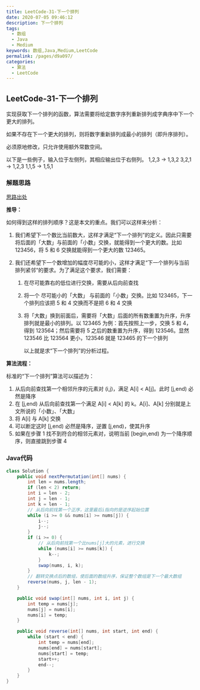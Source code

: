 ```yaml
---
title: LeetCode-31-下一个排列
date: 2020-07-05 09:46:12
description: 下一个排列
tags: 
  - 数组
  - Java
  - Medium
keywords: 数组,Java,Medium,LeetCode
permalink: /pages/d9a097/
categories: 
  - 算法
  - LeetCode
---
```


## LeetCode-31-下一个排列

实现获取下一个排列的函数，算法需要将给定数字序列重新排列成字典序中下一个更大的排列。

如果不存在下一个更大的排列，则将数字重新排列成最小的排列（即升序排列）。

必须原地修改，只允许使用额外常数空间。

以下是一些例子，输入位于左侧列，其相应输出位于右侧列。
1,2,3 → 1,3,2
3,2,1 → 1,2,3
1,1,5 → 1,5,1

<!--more-->

### 解题思路

[思路出处](https://leetcode-cn.com/problems/next-permutation/solution/xia-yi-ge-pai-lie-suan-fa-xiang-jie-si-lu-tui-dao-/)

**推导：**

如何得到这样的排列顺序？这是本文的重点。我们可以这样来分析：

1. 我们希望下一个数比当前数大，这样才满足“下一个排列”的定义。因此只需要将后面的「大数」与前面的「小数」交换，就能得到一个更大的数。比如 123456，将 5 和 6 交换就能得到一个更大的数 123465。

2. 我们还希望下一个数增加的幅度尽可能的小，这样才满足“下一个排列与当前排列紧邻“的要求。为了满足这个要求，我们需要：

   1. 在尽可能靠右的低位进行交换，需要从后向前查找

   2. 将一个 尽可能小的「大数」 与前面的「小数」交换。比如 123465，下一个排列应该把 5 和 4 交换而不是把 6 和 4 交换

   3. 将「大数」换到前面后，需要将「大数」后面的所有数重置为升序，升序排列就是最小的排列。以 123465 为例：首先按照上一步，交换 5 和 4，得到 123564；然后需要将 5 之后的数重置为升序，得到 123546。显然 123546 比 123564 更小，123546 就是 123465 的下一个排列

      以上就是求“下一个排列”的分析过程。

**算法流程：**

标准的“下一个排列”算法可以描述为：

1. 从后向前查找第一个相邻升序的元素对 (i,j)，满足 A[i] < A[j]。此时 [j,end) 必然是降序
2. 在 [j,end) 从后向前查找第一个满足 A[i] < A[k] 的 k。A[i]、A[k] 分别就是上文所说的「小数」、「大数」
3. 将 A[i] 与 A[k] 交换
4. 可以断定这时 [j,end) 必然是降序，逆置 [j,end)，使其升序
5. 如果在步骤 1 找不到符合的相邻元素对，说明当前 [begin,end) 为一个降序顺序，则直接跳到步骤 4

### Java代码

```java
class Solution {
    public void nextPermutation(int[] nums) {
        int len = nums.length;
        if (len < 2) return;
        int i = len - 2;
        int j = len - 1;
        int k = len - 1;
        // 从后向前找第一个正序，这里最后i指向的是逆序起始位置
        while (i >= 0 && nums[i] >= nums[j]) {
            i--;
            j--;
        }
        if (i >= 0) {
            // 从后向前找第一个比nums[j]大的元素，进行交换
            while (nums[i] >= nums[k]) {
                k--;
            }
            swap(nums, i, k);
        }
        // 翻转交换点后的数组，使后面的数组升序，保证整个数组是下一个最大数组
        reverse(nums, j, len - 1);
    }

    public void swap(int[] nums, int i, int j) {
        int temp = nums[j];
        nums[j] = nums[i];
        nums[i] = temp;
    }

    public void reverse(int[] nums, int start, int end) {
        while (start < end) {
            int temp = nums[end];
            nums[end] = nums[start];
            nums[start] = temp;
            start++;
            end--;
        }
    }
}
```

